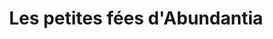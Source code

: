 ---
title: "Les petites fées d'Abundantia"
url: /saint-jean-du-gard/les-petites-fees-dabundantia/
shop: boutique
---